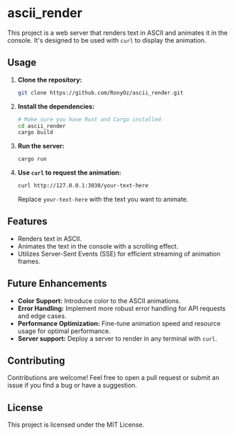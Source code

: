 # ascii_render

This project is a web server that renders text in ASCII and animates it in the console.  It's designed to be used with `curl` to display the animation.

## Usage

1.  **Clone the repository:**

    ```bash
    git clone https://github.com/RonyOz/ascii_render.git
    ```

2.  **Install the dependencies:**

    ```bash
    # Make sure you have Rust and Cargo installed
    cd ascii_render
    cargo build
    ```

3.  **Run the server:**

    ```bash
    cargo run
    ```

4.  **Use `curl` to request the animation:**

    ```bash
    curl http://127.0.0.1:3030/your-text-here
    ```
    Replace `your-text-here` with the text you want to animate.

## Features

*   Renders text in ASCII.
*   Animates the text in the console with a scrolling effect.
*   Utilizes Server-Sent Events (SSE) for efficient streaming of animation frames.

## Future Enhancements

*   **Color Support:** Introduce color to the ASCII animations.
*   **Error Handling:** Implement more robust error handling for API requests and edge cases.
*   **Performance Optimization:** Fine-tune animation speed and resource usage for optimal performance.
*   **Server support:** Deploy a server to render in any terminal with `curl`.

## Contributing

Contributions are welcome! Feel free to open a pull request or submit an issue if you find a bug or have a suggestion.

## License

This project is licensed under the MIT License.
